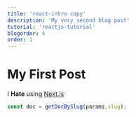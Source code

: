```yaml
---
title: 'react-intro copy'
description: 'My very second blog post'
tutorial: 'reactjs-tutorial'
blogorder: 4
order: 1
---
```


# My First Post

I **Hate** using [Next.js](https://nextjs.org/)

```js
const doc = getDocBySlug(params.slug);
```
